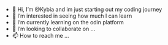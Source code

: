 - 👋 Hi, I’m @Kybia and im just starting out my coding journey
- 👀 I’m interested in seeing how much I can learn
- 🌱 I’m currently learning on the odin platform
- 💞️ I’m looking to collaborate on ...
- 📫 How to reach me ...

<!---
Kybia/Kybia is a ✨ special ✨ repository because its `README.md` (this file) appears on your GitHub profile.
You can click the Preview link to take a look at your changes.
--->
